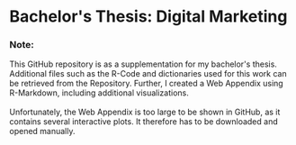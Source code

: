 # Bachelor's Thesis: Digital Marketing

### Note:
This GitHub repository is as a supplementation for my bachelor's thesis. Additional files such as the R-Code and dictionaries used for this work can be retrieved from the Repository. Further, I created a Web Appendix using R-Markdown, including additional visualizations.  
<br />
Unfortunately, the Web Appendix is too large to be shown in GitHub, as it contains several interactive plots. It therefore has to be downloaded and opened manually.
